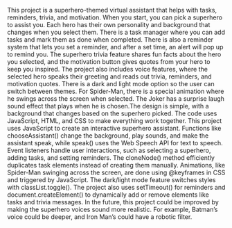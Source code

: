 This project is a superhero-themed virtual assistant that helps with tasks, reminders, trivia, and motivation. When you start, you can pick a superhero to assist you. Each hero has their own personality and background that changes when you select them. There is a task manager where you can add tasks and mark them as done when completed. There is also a reminder system that lets you set a reminder, and after a set time, an alert will pop up to remind you. The superhero trivia feature shares fun facts about the hero you selected, and the motivation button gives quotes from your hero to keep you inspired. The project also includes voice features, where the selected hero speaks their greeting and reads out trivia, reminders, and motivation quotes. There is a dark and light mode option so the user can switch between themes. For Spider-Man, there is a special animation where he swings across the screen when selected. The Joker has a surprise laugh sound effect that plays when he is chosen.The design is simple, with a background that changes based on the superhero picked. The code uses JavaScript, HTML, and CSS to make everything work together. This project uses JavaScript to create an interactive superhero assistant. Functions like chooseAssistant() change the background, play sounds, and make the assistant speak, while speak() uses the Web Speech API for text to speech.
Event listeners handle user interactions, such as selecting a superhero, adding tasks, and setting reminders. The cloneNode() method efficiently duplicates task elements instead of creating them manually. Animations, like Spider-Man swinging across the screen, are done using @keyframes in CSS and triggered by JavaScript. The dark/light mode feature switches styles with classList.toggle().
The project also uses setTimeout() for reminders and document.createElement() to dynamically add or remove elements like tasks and trivia messages. In the future, this project could be improved by making the superhero voices sound more realistic. For example, Batman’s voice could be deeper, and Iron Man’s could have a robotic filter.
